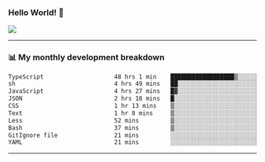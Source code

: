 ### Hello World! 👋

<a>
  <img align="center" src="https://github-readme-stats.vercel.app/api?username=megatunger&count_private=true&include_all_commits=true&bg_color=30,56CCF2,2F80ED&title_color=fff&text_color=fff" />
</a>

------
### 📊 My monthly development breakdown

<!--START_SECTION:waka-->

```txt
TypeScript                    48 hrs 1 min    ██████████████████▒░░░░░░   73.42 %
sh                            4 hrs 49 mins   ██░░░░░░░░░░░░░░░░░░░░░░░   07.38 %
JavaScript                    4 hrs 27 mins   █▓░░░░░░░░░░░░░░░░░░░░░░░   06.81 %
JSON                          2 hrs 18 mins   █░░░░░░░░░░░░░░░░░░░░░░░░   03.52 %
CSS                           1 hr 13 mins    ▒░░░░░░░░░░░░░░░░░░░░░░░░   01.86 %
Text                          1 hr 8 mins     ▒░░░░░░░░░░░░░░░░░░░░░░░░   01.75 %
Less                          52 mins         ▒░░░░░░░░░░░░░░░░░░░░░░░░   01.34 %
Bash                          37 mins         ▒░░░░░░░░░░░░░░░░░░░░░░░░   00.96 %
GitIgnore file                21 mins         ░░░░░░░░░░░░░░░░░░░░░░░░░   00.55 %
YAML                          21 mins         ░░░░░░░░░░░░░░░░░░░░░░░░░   00.55 %
```

<!--END_SECTION:waka-->

------
